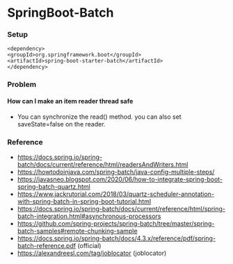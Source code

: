 # SpringBoot-Batch

### Setup

    <dependency>
	<groupId>org.springframework.boot</groupId>
	<artifactId>spring-boot-starter-batch</artifactId>
    </dependency>

### Problem 

#### How can I make an item reader thread safe

- You can synchronize the read() method. you can also set saveState=false on the reader.

### Reference

- https://docs.spring.io/spring-batch/docs/current/reference/html/readersAndWriters.html
- https://howtodoinjava.com/spring-batch/java-config-multiple-steps/
- https://javasneo.blogspot.com/2020/06/how-to-integrate-spring-boot-spring-batch-quartz.html
- https://www.jackrutorial.com/2018/03/quartz-scheduler-annotation-with-spring-batch-in-spring-boot-tutorial.html
- https://docs.spring.io/spring-batch/docs/current/reference/html/spring-batch-integration.html#asynchronous-processors
- https://github.com/spring-projects/spring-batch/tree/master/spring-batch-samples#remote-chunking-sample
- https://docs.spring.io/spring-batch/docs/4.3.x/reference/pdf/spring-batch-reference.pdf (official)
- https://alexandreesl.com/tag/joblocator (joblocator)
